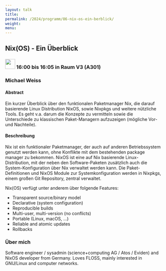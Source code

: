 ```yaml
---
layout: talk
title:
permalink: /2024/programm/86-nix-os-ein-berblick/
weight:
menu:
---
```

## Nix(OS) - Ein Überblick

### <img height = "32" src="../../../images/lightning.svg"> 16:00 bis 16:05 in Raum V3 (A301)

### Michael Weiss

#### Abstract

Ein kurzer Überblick über den funktionalen Paketmanager Nix, die darauf basierende Linux Distribution NixOS, sowie Nixpkgs und weitere nützliche Tools. Es geht v.a. darum die Konzepte zu vermitteln sowie die Unterschiede zu klassischen Paket-Managern aufzuzeigen (mögliche Vor- und Nachteile).

#### Beschreibung

Nix ist ein funktionaler Paketmanager, der auch auf anderen Betriebssystem genutzt werden kann, ohne Konflikte mit dem bestehenden package manager zu bekommen. NixOS ist eine auf Nix basierende Linux-Distribution, mit der neben den Software-Paketen zusätzlich auch die System-Konfiguration über Nix verwaltet werden kann. Die Paket-Definitionen und NixOS Module zur Systemkonfiguration werden in Nixpkgs, einem großen Git Repository, zentral verwaltet.

Nix(OS) verfügt unter anderem über folgende Features:  
- Transparent source/binary model  
- Declarative (system configuration)
- Reproducible builds  
- Multi-user, multi-version (no conflicts)
- Portable (Linux, macOS, …)
- Reliable and atomic updates  
- Rollbacks

### Über mich

Software engineer / sysadmin (science+computing AG / Atos / Eviden) and NixOS developer from Germany. Loves FLOSS, mainly interested in GNU/Linux and computer networks.

